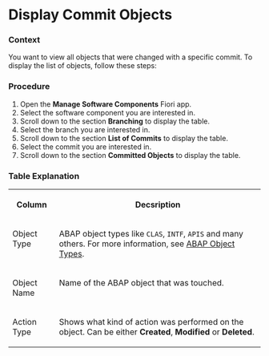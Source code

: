 <!-- loiofde06ae57d094d0fb2092be1988a5745 -->

# Display Commit Objects





### Context

You want to view all objects that were changed with a specific commit. To display the list of objects, follow these steps:



### Procedure

1.  Open the **Manage Software Components** Fiori app.
2.  Select the software component you are interested in.
3.  Scroll down to the section **Branching** to display the table.
4.  Select the branch you are interested in.
5.  Scroll down to the section **List of Commits** to display the table.
6.  Select the commit you are interested in.
7.  Scroll down to the section **Committed Objects** to display the table.



### Table Explanation


<table>
<tr>
<th valign="top">

Column

</th>
<th valign="top">

Decsription

</th>
</tr>
<tr>
<td valign="top">

Object Type

</td>
<td valign="top">

ABAP object types like `CLAS`, `INTF`, `APIS` and many others. For more information, see [ABAP Object Types](https://help.sap.com/docs/btp/sap-business-technology-platform/supported-abap-object-types?version=Cloud).

</td>
</tr>
<tr>
<td valign="top">

Object Name

</td>
<td valign="top">

Name of the ABAP object that was touched.

</td>
</tr>
<tr>
<td valign="top">

Action Type

</td>
<td valign="top">

Shows what kind of action was performed on the object. Can be either **Created**, **Modified** or **Deleted**.

</td>
</tr>
</table>

